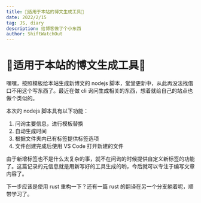 ```yaml
---
title: 🎉适用于本站的博文生成工具🎉
date: 2022/2/15
tag: JS, diary
description: 给博客做了个小东西
author: ShiftWatchOut
---
```


# 🎉适用于本站的博文生成工具🎉

嘿嘿，按照模板给本站生成新博文的 nodejs 脚本，堂堂更新中，从此再没法找借口不用这个写东西了。最近在做 cli 询问生成相关的东西，想着就给自己的站点也做个类似的。

本次的 nodejs 脚本具有以下功能：

1. 问询主要信息，进行模板替换
2. 自动生成时间
3. 根据文件夹内已有标签提供标签选项
4. 文件创建完成后使用 VS Code 打开新建的文件

由于新增标签也不是什么太复杂的事，就不在问询的时候提供自定义新标签的功能了。这篇记录的元信息就是用新写好的工具生成的哟，今后就可以专注于编写文章内容了。

下一步应该是使用 rust 重构一下？还有一篇 rust 的翻译在另一个分支躺着呢，顺带学习了。